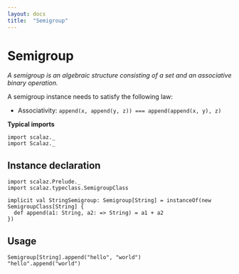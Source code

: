 ```yaml
---
layout: docs
title:  "Semigroup"
---
```


# Semigroup

*A semigroup is an algebraic structure consisting of a set and an associative binary operation.*

A semigroup instance needs to satisfy the following law:

- Associativity: `append(x, append(y, z)) === append(append(x, y), z)`

**Typical imports**
```tut:silent
import scalaz._
import Scalaz._
```

## Instance declaration

```tut
import scalaz.Prelude._
import scalaz.typeclass.SemigroupClass

implicit val StringSemigroup: Semigroup[String] = instanceOf(new SemigroupClass[String] {
  def append(a1: String, a2: => String) = a1 + a2
})
```

## Usage

```tut
Semigroup[String].append("hello", "world")
"hello".append("world")
```
